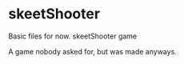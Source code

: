 # skeetShooter
Basic files for now. skeetShooter game

A game nobody asked for, but was made anyways.
